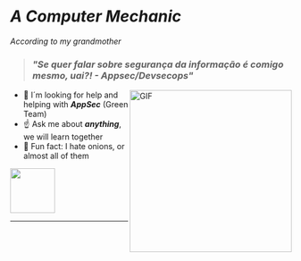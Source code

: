 

# ***A Computer Mechanic*** 

_According to my grandmother_ 

> ### _"Se quer falar sobre segurança da informação é comigo mesmo, uai?! - Appsec/Devsecops"_


<img align ="right" alt="GIF" src="https://media.giphy.com/media/uWcNWtfqzySDYqkORw/giphy.gif" width="290px" /> 

- :eyes: I´m looking for help and helping with ***AppSec*** (Green Team)
- :point_up: Ask me about ***anything***, we will learn together
- :onion: Fun fact: I hate onions, or almost all of them


<a href="https://www.linkedin.com/in/nataliafavareto/">
    <img src="https://img.shields.io/badge/Natalia-Favareto?style=for-the-badge&logo=linkedin&color=blue" href="" width="80px">
</a> 

---
